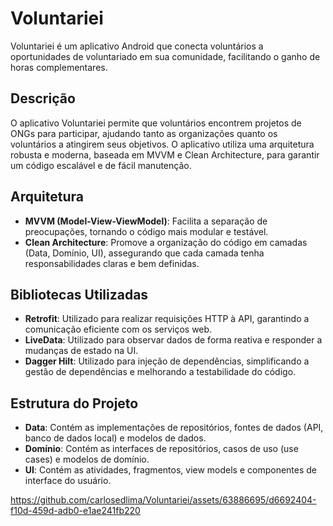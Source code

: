 # Voluntariei

Voluntariei é um aplicativo Android que conecta voluntários a oportunidades de voluntariado em sua comunidade, facilitando o ganho de horas complementares.

## Descrição

O aplicativo Voluntariei permite que voluntários encontrem projetos de ONGs para participar, ajudando tanto as organizações quanto os voluntários a atingirem seus objetivos. O aplicativo utiliza uma arquitetura robusta e moderna, baseada em MVVM e Clean Architecture, para garantir um código escalável e de fácil manutenção.

## Arquitetura

- **MVVM (Model-View-ViewModel)**: Facilita a separação de preocupações, tornando o código mais modular e testável.
- **Clean Architecture**: Promove a organização do código em camadas (Data, Domínio, UI), assegurando que cada camada tenha responsabilidades claras e bem definidas.

## Bibliotecas Utilizadas

- **Retrofit**: Utilizado para realizar requisições HTTP à API, garantindo a comunicação eficiente com os serviços web.
- **LiveData**: Utilizado para observar dados de forma reativa e responder a mudanças de estado na UI.
- **Dagger Hilt**: Utilizado para injeção de dependências, simplificando a gestão de dependências e melhorando a testabilidade do código.

## Estrutura do Projeto

- **Data**: Contém as implementações de repositórios, fontes de dados (API, banco de dados local) e modelos de dados.
- **Domínio**: Contém as interfaces de repositórios, casos de uso (use cases) e modelos de domínio.
- **UI**: Contém as atividades, fragmentos, view models e componentes de interface do usuário.

https://github.com/carlosedlima/Voluntariei/assets/63886695/d6692404-f10d-459d-adb0-e1ae241fb220

